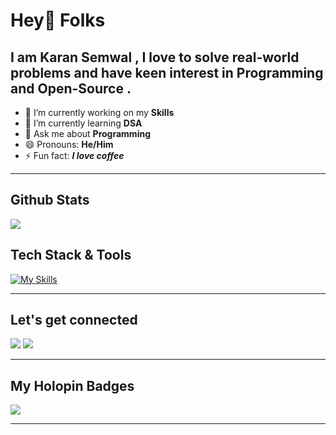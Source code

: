 # Hey👋 Folks

<!--
**Karansemwal/Karansemwal** is a ✨ _special_ ✨ repository because its `README.md` (this file) appears on your GitHub profile.
-->
## I am Karan Semwal , I love to solve real-world problems and have keen interest in Programming and Open-Source .


- 🔭 I’m currently working on my **Skills**
- 🌱 I’m currently learning **DSA** 
- 💬 Ask me about **Programming**
- 😄 Pronouns: **He/Him**
- ⚡ Fun fact: ***I love coffee*** 



---


## Github Stats

<img 
   src="https://github-readme-stats.vercel.app/api?username=Karansemwal&show_icons=true&theme=tokyonight" 
/>


## Tech Stack & Tools


[![My Skills](https://skillicons.dev/icons?i=html,c,cpp,markdown,git,github,vscode,visualstudio)](https://skillicons.dev)


---


## Let's get connected

[ ![](https://skillicons.dev/icons?i=twitter)](https://twitter.com/Karansemwal6)
[ ![](https://skillicons.dev/icons?i=linkedin)](https://www.linkedin.com/in/karan-semwal-028605226/)


---


## My Holopin Badges


![](https://www.holopin.io/_next/image?url=%2Fapi%2Fuser%2Fboard%3Fuser%3Dkaransemwal6&w=1920&q=75)

---
